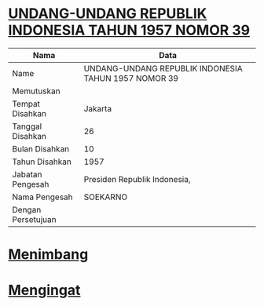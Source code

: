 # [UNDANG-UNDANG REPUBLIK INDONESIA TAHUN 1957 NOMOR 39](http://example.org/legal/document/uu/1957/39)

| Nama | Data |
| ------ | ----- |
|Name|UNDANG-UNDANG REPUBLIK INDONESIA TAHUN 1957 NOMOR 39|
|Memutuskan||
|Tempat Disahkan|Jakarta|
|Tanggal Disahkan|26|
|Bulan Disahkan|10|
|Tahun Disahkan|1957|
|Jabatan Pengesah|Presiden Republik Indonesia,|
|Nama Pengesah|SOEKARNO|
|Dengan Persetujuan||
# [Menimbang](http://example.org/legal/document/uu/1957/39/menimbang)

# [Mengingat](http://example.org/legal/document/uu/1957/39/mengingat)
